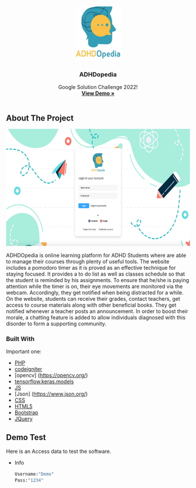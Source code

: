 <br />
<div align="center">
  <a href="https://github.com/ahmedabdel-hady/adhdopedia">
    <img src="images/logo.png" alt="Logo" width="123" height="150">
  </a>

  <h3 align="center">ADHDopedia</h3>

  <p align="center">
    Google Solution Challenge 2022!
    <br />
    <a href="https://adhdopedia.geeksy.tech/"><strong>View Demo »</strong></a>
    <br />
    <br />
</div>

## About The Project

<div align="center">
  <a href="https://adhdopedia.geeksy.tech/">
    <img src="images/screenshot.png" alt="img" width="600" height="320">
  </a>
  </div>

ADHDOpedia is online learning platform for ADHD Students where are able to manage their courses through plenty of useful tools. The website includes a pomodoro timer as it is proved as an effective technique for staying focused. It provides a to do list as well as classes schedule so that the student is reminded by his assignments. To ensure that he/she is paying attention while the timer is on, their eye movements are monitored via the webcam. Accordingly, they get notified when being distracted for a while. On the website, students can receive their grades, contact teachers, get access to course materials along with other beneficial books. They get notified whenever a teacher posts an announcement. In order to boost their morale, a chatting feature is added to allow individuals diagnosed with this disorder to form a supporting community. 





### Built With

Important one:

* [PHP](https://www.tensorflow.org/api_docs/python/tf/keras/Model)
* [codeigniter](https://codeigniter.com/)
* [opencv] (https://opencv.org/)
* [tensorflow.keras.models](https://vuejs.org/)
* [JS](https://www.javascript.com/)
* [Json] (https://www.json.org/)
* [CSS](https://www.w3schools.com/css/)
* [HTML5](https://www.w3schools.com/html/)
* [Bootstrap](https://getbootstrap.com)
* [JQuery](https://jquery.com)





<!-- GETTING STARTED -->
## Demo Test

Here is an Access data to test the software.
* Info
  ```sh
  Username:"Demo"
  Pass:"1234"
  ```

